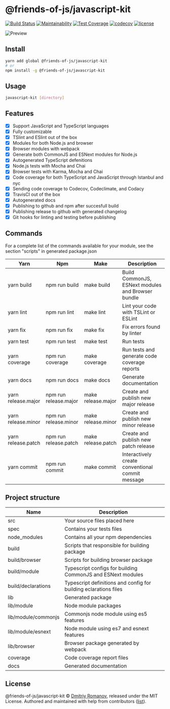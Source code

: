 # @friends-of-js/javascript-kit

[![Build Status](https://travis-ci.org/friends-of-js/javascript-kit.svg?branch=master)](https://travis-ci.org/friends-of-js/javascript-kit)
[![Maintainability](https://api.codeclimate.com/v1/badges/9b27632d1b43755d11a5/maintainability)](https://codeclimate.com/github/friends-of-js/javascript-kit/maintainability)
[![Test Coverage](https://api.codeclimate.com/v1/badges/9b27632d1b43755d11a5/test_coverage)](https://codeclimate.com/github/friends-of-js/javascript-kit/test_coverage)
[![codecov](https://codecov.io/gh/friends-of-js/javascript-kit/branch/master/graph/badge.svg)](https://codecov.io/gh/friends-of-js/javascript-kit)
[![license](https://img.shields.io/github/license/friends-of-js/javascript-kit.svg)](LICENSE)

![Preview](https://cdn.rawgit.com/friends-of-js/javascript-kit/654cea16/resources/javascript-kit.gif)

## Install

```sh
yarn add global @friends-of-js/javascript-kit
# or
npm install -g @friends-of-js/javascript-kit
```

## Usage

```bash
javascript-kit [directory]
```
 
## Features

- [x] Support JavaScript and TypeScript languages
- [x] Fully customizable
- [x] TSlint and ESlint out of the box
- [x] Modules for both Node.js and browser
- [x] Browser modules with webpack
- [x] Generate both CommonJS and ESNext modules for Node.js
- [x] Autogenerated TypeScript defenitions
- [x] Node.js tests with Mocha and Chai
- [x] Browser tests with Karma, Mocha and Chai
- [x] Code coverage for both TypeScript and JavaScript through Istanbul and nyc
- [x] Sending code coverage to Codecov, Codeclimate, and Codacy
- [x] TravisCI out of the box
- [x] Autogenerated docs
- [x] Publishing to github and npm after succesfull build
- [x] Publishing release to github with generated changelog
- [x] Git hooks for linting and testing before publishing

## Commands

For a complete list of the commands available for your module, see the section "scripts" in generated package.json

| Yarn               | Npm                   | Make               | Description                                       |
| ------------------ | --------------------- | ------------------ | ------------------------------------------------- |
| yarn build         | npm run build         | make build         | Build CommonJS, ESNext modules and Browser bundle |
| yarn lint          | npm run lint          | make lint          | Lint your code with TSLint or ESLint              |
| yarn fix           | npm run fix           | make fix           | Fix errors found by linter                        |
| yarn test          | npm run test          | make test          | Run tests                                         |
| yarn coverage      | npm run coverage      | make coverage      | Run tests and generate code coverage reports      |
| yarn docs          | npm run docs          | make docs          | Generate documentation                            |
| yarn release.major | npm run release.major | make release.major | Create and publish new major release              |
| yarn release.minor | npm run release.minor | make release.minor | Create and publish new minor release              |
| yarn release.patch | npm run release.patch | make release.patch | Create and publish new patch release              |
| yarn commit        | npm run commit        | make commit        | Interactively create conventional commit message  |


## Project structure

| Name                | Description                                                      |
| ------------------- | ---------------------------------------------------------------- |
| src                 | Your source files placed here                                    |
| spec                | Contains your tests files                                        |
| node_modules        | Contains all your npm dependencies                               |
| build               | Scripts that responsible for building package                    |
| build/browser       | Scripts for building browser package                             |
| build/module        | Typescript configs for building CommonJS and ESNext modules      |
| build/declarations  | Typescript definitions and config for building eclarations files |
| lib                 | Generated package                                                |
| lib/module          | Node module packages                                             |
| lib/module/commonjs | Commonjs node module using es5 features                          |
| lib/module/esnext   | Node module using es7 and esnext features                        |
| lib/browser         | Browser package generated by webpack                             |
| coverage            | Code coverage report files                                       |
| docs                | Generated documentation                                          |

## License

@friends-of-js/javascript-kit © [Dmitriy Romanov](https://github.com/friends-of-js), released under the MIT License.
Authored and maintained with help from contributors ([list](https://github.com/friends-of-js/javascript-kit/contributors)).
